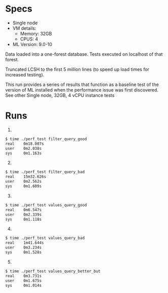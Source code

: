 # Specs

- Single node
- VM details: 
    - Memory: 32GB
    - CPUS: 4
- ML Version: 9.0-10

Data loaded into a one-forest database.  Tests executed on localhost of that
forest.

Truncated LCSH to the first 5 million lines (to speed up load times for increased testing).

This run provides a series of results that function as a baseline test of the version of ML installed when 
the performance issue was first discovered.  See other Single node, 32GB, 4 vCPU instance tests

# Runs


1)
~~~bash
$ time ./perf_test filter_query_good
real    0m18.007s
user    0m2.038s
sys     0m1.163s
~~~


2)
~~~bash
$ time ./perf_test filter_query_bad
real    15m32.626s
user    0m2.562s
sys     0m1.609s
~~~


3)
~~~bash
$ time ./perf_test values_query_good
real    0m6.547s
user    0m2.339s
sys     0m1.118s
~~~


4)
~~~bash
$ time ./perf_test values_query_bad
real    1m41.644s
user    0m3.234s
sys     0m1.528s
~~~


5)
~~~bash
$ time ./perf_test values_query_better_but
real    0m3.731s
user    0m1.675s
sys     0m1.014s
~~~
